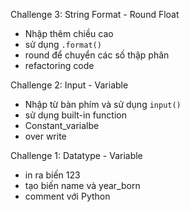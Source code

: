 Challenge 3: String Format - Round Float

- Nhập thêm chiều cao
- sử dụng `.format()`
- round để chuyển các số thập phân 
- refactoring code 

Challenge 2: Input - Variable

- Nhập từ bàn phím và sử dụng `input()`
- sử dụng built-in function
- Constant_varialbe
- over write

Challenge 1: Datatype - Variable

- in ra biến 123
- tạo biến name và year_born
- comment với Python
